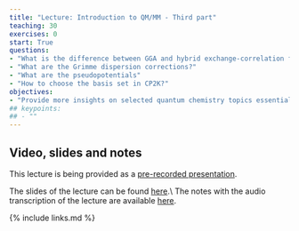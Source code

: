 ```yaml
---
title: "Lecture: Introduction to QM/MM - Third part"
teaching: 30
exercises: 0
start: True
questions:
- "What is the difference between GGA and hybrid exchange-correlation functionals?"
- "What are the Grimme dispersion corrections?"
- "What are the pseudopotentials"
- "How to choose the basis set in CP2K?"
objectives:
- "Provide more insights on selected quantum chemistry topics essential to understand some details in the practicals"
## keypoints:
## - ""
---
```


## Video, slides and notes

This lecture is being provided as a [pre-recorded presentation](https://www.youtube.com/watch?v=s2Z5pV9b6z8).

The slides of the lecture can be found [here](../slides/Introduction_to_QMMM-Third_part.pdf).\\
The notes with the audio transcription of the lecture are available [here](../slides/Notes_Third_part.pdf).


{% include links.md %}
